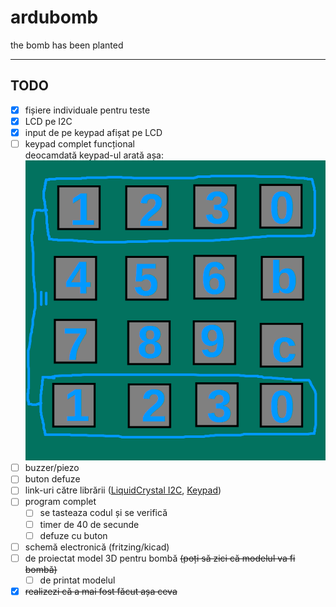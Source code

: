 # ardubomb

the bomb has been planted

---

## TODO

- [x] fișiere individuale pentru teste
- [x] LCD pe I2C
- [x] input de pe keypad afișat pe LCD
- [ ] keypad complet funcțional<br>
     deocamdată keypad-ul arată așa: <br>
     ![keypad1](/imagini/keypad1.png)
- [ ] buzzer/piezo
- [ ] buton defuze
- [ ] link-uri către librării ([LiquidCrystal I2C](https://www.arduino.cc/reference/en/libraries/liquidcrystal-i2c/), [Keypad](https://playground.arduino.cc/Code/Keypad/))
- [ ] program complet
  - [ ] se tasteaza codul și se verifică
  - [ ] timer de 40 de secunde
  - [ ] defuze cu buton
- [ ] schemă electronică (fritzing/kicad)
- [ ] de proiectat model 3D pentru bombă ~~(poți să zici că modelul va fi bombă)~~
  - [ ] de printat modelul
- [x] ~~realizezi că a mai fost făcut așa ceva~~
